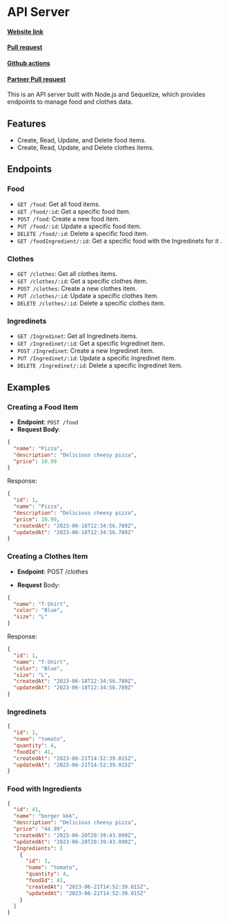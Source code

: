 # API Server

#### [Website link](https://basic-api-server-tbyg.onrender.com/)
#### [Pull request](https://github.com/saleh2001k/api-server/pull/4)
#### [Github actions](https://github.com/saleh2001k/api-server/actions)
#### [Partner Pull request](https://github.com/saleh2001k/api-server/pull/4)

This is an API server built with Node.js and Sequelize, which provides endpoints to manage food and clothes data.

## Features

- Create, Read, Update, and Delete food items.
- Create, Read, Update, and Delete clothes items.

## Endpoints

### Food

- `GET /food`: Get all food items.
- `GET /food/:id`: Get a specific food item.
- `POST /food`: Create a new food item.
- `PUT /food/:id`: Update a specific food item.
- `DELETE /food/:id`: Delete a specific food item.
- `GET /foodIngredient/:id`: Get a specific food with the Ingredinets for it .



### Clothes

- `GET /clothes`: Get all clothes items.
- `GET /clothes/:id`: Get a specific clothes item.
- `POST /clothes`: Create a new clothes item.
- `PUT /clothes/:id`: Update a specific clothes item.
- `DELETE /clothes/:id`: Delete a specific clothes item.

### Ingredinets

- `GET /Ingredinet`: Get all Ingredinets items.
- `GET /Ingredinet/:id`: Get a specific Ingredinet item.
- `POST /Ingredinet`: Create a new Ingredinet item.
- `PUT /Ingredinet/:id`: Update a specific Ingredinet item.
- `DELETE /Ingredinet/:id`: Delete a specific Ingredinet item.

## Examples

### Creating a Food Item

- **Endpoint**: `POST /food`
- **Request Body**:

```json
{
  "name": "Pizza",
  "description": "Delicious cheesy pizza",
  "price": 10.99
}
```

Response:

```json
{
  "id": 1,
  "name": "Pizza",
  "description": "Delicious cheesy pizza",
  "price": 10.99,
  "createdAt": "2023-06-18T12:34:56.789Z",
  "updatedAt": "2023-06-18T12:34:56.789Z"
}
```

### Creating a Clothes Item

- **Endpoint**: POST /clothes

- **Request** Body:

```json
{
  "name": "T-Shirt",
  "color": "Blue",
  "size": "L"
}
```

Response:

```json
{
  "id": 1,
  "name": "T-Shirt",
  "color": "Blue",
  "size": "L",
  "createdAt": "2023-06-18T12:34:56.789Z",
  "updatedAt": "2023-06-18T12:34:56.789Z"
}
```

### Ingredinets

```json
{
  "id": 1,
  "name": "tomato",
  "quantity": 4,
  "foodId": 41,
  "createdAt": "2023-06-21T14:52:39.015Z",
  "updatedAt": "2023-06-21T14:52:39.015Z"
}
```

### Food with Ingredients

```json
{
  "id": 41,
  "name": "borger kkk",
  "description": "Delicious cheesy pizza",
  "price": "44.99",
  "createdAt": "2023-06-20T20:39:43.099Z",
  "updatedAt": "2023-06-20T20:39:43.099Z",
  "Ingredients": [
    {
      "id": 1,
      "name": "tomato",
      "quantity": 4,
      "foodId": 41,
      "createdAt": "2023-06-21T14:52:39.015Z",
      "updatedAt": "2023-06-21T14:52:39.015Z"
    }
  ]
}
```
